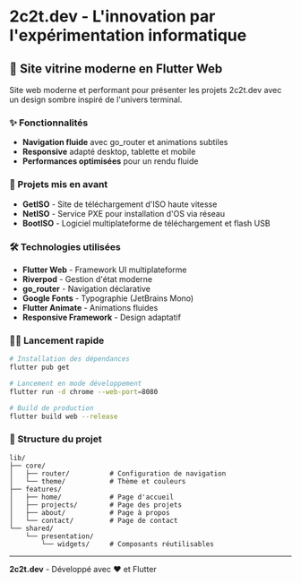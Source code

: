 # 2c2t.dev - L'innovation par l'expérimentation informatique

## 🚀 Site vitrine moderne en Flutter Web

Site web moderne et performant pour présenter les projets 2c2t.dev avec un design sombre inspiré de l'univers terminal.

### ✨ Fonctionnalités

- **Navigation fluide** avec go_router et animations subtiles
- **Responsive** adapté desktop, tablette et mobile
- **Performances optimisées** pour un rendu fluide

### 🎯 Projets mis en avant

- **GetISO** - Site de téléchargement d'ISO haute vitesse
- **NetISO** - Service PXE pour installation d'OS via réseau
- **BootISO** - Logiciel multiplateforme de téléchargement et flash USB

### 🛠 Technologies utilisées

- **Flutter Web** - Framework UI multiplateforme
- **Riverpod** - Gestion d'état moderne
- **go_router** - Navigation déclarative
- **Google Fonts** - Typographie (JetBrains Mono)
- **Flutter Animate** - Animations fluides
- **Responsive Framework** - Design adaptatif

### 🏃‍♂️ Lancement rapide

```bash
# Installation des dépendances
flutter pub get

# Lancement en mode développement
flutter run -d chrome --web-port=8080

# Build de production
flutter build web --release
```

### 📁 Structure du projet

```
lib/
├── core/
│   ├── router/          # Configuration de navigation
│   └── theme/           # Thème et couleurs
├── features/
│   ├── home/            # Page d'accueil
│   ├── projects/        # Page des projets
│   ├── about/           # Page à propos
│   └── contact/         # Page de contact
└── shared/
    └── presentation/
        └── widgets/     # Composants réutilisables
```

---

**2c2t.dev** - Développé avec ❤️ et Flutter
